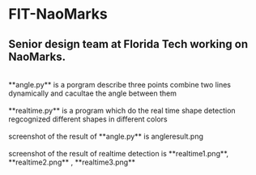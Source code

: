 # FIT-NaoMarks
## Senior design team at Florida Tech working on NaoMarks. <br />
<br />
**angle.py** is a porgram describe three points combine two lines dynamically and cacultae the angle between them<br />
<br />
**realtime.py** is a program which do the real time shape detection regcognized different shapes in different colors<br />
<br />
screenshot of the result of **angle.py** is angleresult.png<br />
<br />
screenshot of the result of realtime detection is **realtime1.png**, **realtime2.png** , **realtime3.png**<br />
<br />

